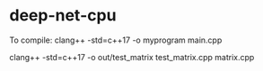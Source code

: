# deep-net-cpu

To compile:
clang++ -std=c++17 -o myprogram main.cpp

clang++ -std=c++17 -o out/test_matrix test_matrix.cpp matrix.cpp
